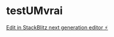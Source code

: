 # testUMvrai

[Edit in StackBlitz next generation editor ⚡️](https://stackblitz.com/~/github.com/LucasA01/testUMvrai)
